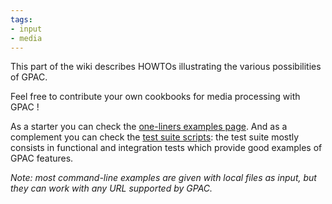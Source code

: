 ```yaml
---
tags:
- input
- media
---
```




This part of the wiki describes HOWTOs illustrating the various possibilities of GPAC.

Feel free to contribute your own cookbooks for media processing with GPAC !

As a starter you can check the [one-liners examples page](filters-oneliners). And as a complement you can check the [test suite scripts](https://github.com/gpac/testsuite/tree/filters/scripts): the test suite mostly consists in functional and integration tests which provide good examples of GPAC features.

_Note: most command-line examples are given with local files as input, but they can work with any URL supported by GPAC._
